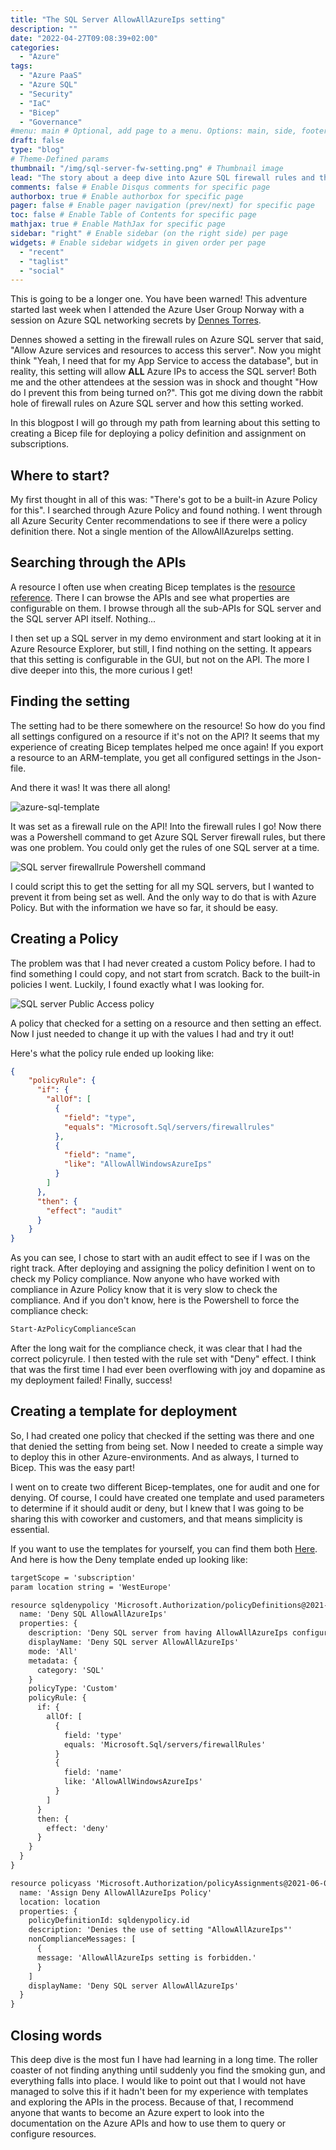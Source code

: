 ```yaml
---
title: "The SQL Server AllowAllAzureIps setting"
description: ""
date: "2022-04-27T09:08:39+02:00"
categories:
  - "Azure"
tags:
  - "Azure PaaS"
  - "Azure SQL"
  - "Security"
  - "IaC"
  - "Bicep"
  - "Governance"
#menu: main # Optional, add page to a menu. Options: main, side, footer
draft: false
type: "blog"
# Theme-Defined params
thumbnail: "/img/sql-server-fw-setting.png" # Thumbnail image
lead: "The story about a deep dive into Azure SQL firewall rules and the setting AllowAllAzureIps" # Lead text
comments: false # Enable Disqus comments for specific page
authorbox: true # Enable authorbox for specific page
pager: false # Enable pager navigation (prev/next) for specific page
toc: false # Enable Table of Contents for specific page
mathjax: true # Enable MathJax for specific page
sidebar: "right" # Enable sidebar (on the right side) per page
widgets: # Enable sidebar widgets in given order per page
  - "recent"
  - "taglist"
  - "social"
---
```


This is going to be a longer one. You have been warned!
This adventure started last week when I attended the Azure User Group Norway with a session on Azure SQL networking secrets by [Dennes Torres](https://twitter.com/Dennes). 

Dennes showed a setting in the firewall rules on Azure SQL server that said, "Allow Azure services and resources to access this server". Now you might think "Yeah, I need that for my App Service to access the database", but in reality, this setting will allow **ALL** Azure IPs to access the SQL server! Both me and the other attendees at the session was in shock and thought "How do I prevent this from being turned on?". This got me diving down the rabbit hole of firewall rules on Azure SQL server and how this setting worked.

In this blogpost I will go through my path from learning about this setting to creating a Bicep file for deploying a policy definition and assignment on subscriptions.

## Where to start?

My first thought in all of this was: "There's got to be a built-in Azure Policy for this". I searched through Azure Policy and found nothing. I went through all Azure Security Center recommendations to see if there were a policy definition there. Not a single mention of the AllowAllAzureIps setting.

## Searching through the APIs

A resource I often use when creating Bicep templates is the [resource reference](https://docs.microsoft.com/en-us/azure/templates/). There I can browse the APIs and see what properties are configurable on them. I browse through all the sub-APIs for SQL server and the SQL server API itself. Nothing...

I then set up a SQL server in my demo environment and start looking at it in Azure Resource Explorer, but still, I find nothing on the setting. It appears that this setting is configurable in the GUI, but not on the API. The more I dive deeper into this, the more curious I get!

## Finding the setting

The setting had to be there somewhere on the resource! So how do you find all settings configured on a resource if it's not on the API? It seems that my experience of creating Bicep templates helped me once again! If you export a resource to an ARM-template, you get all configured settings in the Json-file.

And there it was! It was there all along! 

![azure-sql-template](/img/azure-sql-fwtemplate.png)

It was set as a firewall rule on the API! Into the firewall rules I go! Now there was a Powershell command to get Azure SQL Server firewall rules, but there was one problem. You could only get the rules of one SQL server at a time.

![SQL server firewallrule Powershell command](/img/sql-server-fw-powershell.PNG)

I could script this to get the setting for all my SQL servers, but I wanted to prevent it from being set as well. And the only way to do that is with Azure Policy. But with the information we have so far, it should be easy. 

## Creating a Policy

The problem was that I had never created a custom Policy before. I had to find something I could copy, and not start from scratch. Back to the built-in policies I went. Luckily, I found exactly what I was looking for.

![SQL server Public Access policy](/img/sql-server-fw-publicaccess.PNG)

A policy that checked for a setting on a resource and then setting an effect. Now I just needed to change it up with the values I had and try it out!

Here's what the policy rule ended up looking like:
````json
{    
    "policyRule": {
      "if": {
        "allOf": [
          {
            "field": "type",
            "equals": "Microsoft.Sql/servers/firewallrules"
          },
          {
            "field": "name",
            "like": "AllowAllWindowsAzureIps"
          }
        ]
      },
      "then": {
        "effect": "audit"
      }
    }
}
````

As you can see, I chose to start with an audit effect to see if I was on the right track. After deploying and assigning the policy definition I went on to check my Policy compliance. Now anyone who have worked with compliance in Azure Policy know that it is very slow to check the compliance. And if you don't know, here is the Powershell to force the compliance check:
````Powershell
Start-AzPolicyComplianceScan
````
After the long wait for the compliance check, it was clear that I had the correct policyrule. I then tested with the rule set with "Deny" effect. I think that was the first time I had ever been overflowing with joy and dopamine as my deployment failed! Finally, success!

## Creating a template for deployment

So, I had created one policy that checked if the setting was there and one that denied the setting from being set. Now I needed to create a simple way to deploy this in other Azure-environments. And as always, I turned to Bicep. This was the easy part!

I went on to create two different Bicep-templates, one for audit and one for denying. Of course, I could have created one template and used parameters to determine if it should audit or deny, but I knew that I was going to be sharing this with coworker and customers, and that means simplicity is essential.

If you want to use the templates for yourself, you can find them both [Here](https://github.com/Erlendrushf/Bicep/tree/main/Blog/SQLserver). And here is how the Deny template ended up looking like:

````xml
targetScope = 'subscription'
param location string = 'WestEurope'

resource sqldenypolicy 'Microsoft.Authorization/policyDefinitions@2021-06-01' = {
  name: 'Deny SQL AllowAllAzureIps'
  properties: {
    description: 'Deny SQL server from having AllowAllAzureIps configured.'
    displayName: 'Deny SQL server AllowAllAzureIps'
    mode: 'All'
    metadata: {
      category: 'SQL'
    }
    policyType: 'Custom'
    policyRule: {
      if: {
        allOf: [
          {
            field: 'type'
            equals: 'Microsoft.Sql/servers/firewallRules'
          }
          {
            field: 'name'
            like: 'AllowAllWindowsAzureIps'
          }
        ]
      }
      then: {
        effect: 'deny'
      }
    }
  }
}

resource policyass 'Microsoft.Authorization/policyAssignments@2021-06-01' = {
  name: 'Assign Deny AllowAllAzureIps Policy'
  location: location
  properties: {
    policyDefinitionId: sqldenypolicy.id
    description: 'Denies the use of setting "AllowAllAzureIps"'
    nonComplianceMessages: [
      {
      message: 'AllowAllAzureIps setting is forbidden.'
      }
    ]
    displayName: 'Deny SQL server AllowAllAzureIps'
  }
}
````

## Closing words

This deep dive is the most fun I have had learning in a long time. The roller coaster of not finding anything until suddenly you find the smoking gun, and everything falls into place. I would like to point out that I would not have managed to solve this if it hadn't been for my experience with templates and exploring the APIs in the process. Because of that, I recommend anyone that wants to become an Azure expert to look into the documentation on the Azure APIs and how to use them to query or configure resources.